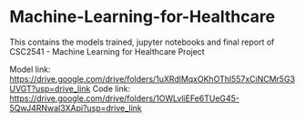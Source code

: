 # Machine-Learning-for-Healthcare
This contains the models trained, jupyter notebooks and final report of CSC2541 - Machine Learning for Healthcare Project

Model link: https://drive.google.com/drive/folders/1uXRdlMqxOKhOThl557xCiNCMr5G3UVGT?usp=drive_link
Code link: https://drive.google.com/drive/folders/1OWLvliEFe6TUeG45-5QwJ4RNwaI3XApi?usp=drive_link

